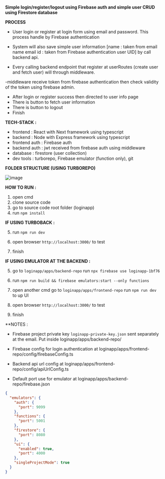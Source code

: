**Simple login/register/logout using Firebase auth
and simple user CRUD using Firestore database**

**PROCESS**

- User login or register at login form using email and password. This process handle by
Firebase authentication
- System will also save simple user information
[name : taken from email name
email
id : taken from Firebase authentication user UID]
by call backend api. 

- Every calling backend endpoint that register at userRoutes (create user and fetch user) will through middleware.

-middleware receive token from firebase authentication then check validity of the token using firebase admin.

- After login or register success then directed to user info page
- There is button to fetch user information
- There is button to logout
- Finish


**TECH-STACK :**

- frontend : React with Next framework using typescript
- backend : Node with Express framework using typescript
- frontend auth : Firebase auth
- backend auth : jwt received from firebase auth using middleware
- database : firestore (user collection)
- dev tools : turborepo, Firebase emulator (function only), git

**FOLDER STRUCTURE (USING TURBOREPO)**

![image](https://github.com/user-attachments/assets/85813cda-921b-4b5e-8f94-a72a89f0ac83)

**HOW TO RUN :**

1. open cmd
2. clone source code
3. go to source code root folder (loginapp)
4. run `npm install`

**IF USING TURBOBACK :**

5. run `npm run dev`

6. open browser `http://localhost:3000/` to test

7. finish

**IF USING EMULATOR AT THE BACKEND :**

5. go to `loginapp/apps/backend-repo` run `npx firebase use loginapp-1bf76`

6. run `npm run build && firebase emulators:start --only functions`

7. open another cmd go to `loginapp/apps/frontend-repo` run `npm run dev` to up UI

8. open browser `http://localhost:3000/` to test

9. finish

**NOTES : 

- Firebase project private key `loginapp-private-key.json` sent separately at the email. Put inside loginapp/apps/backend-repo/
  
- Firebase config for login authentication at loginapp/apps/frontend-repo/config/firebaseConfig.ts
  
- Backend api url config at loginapp/apps/frontend-repo/config/apiUrlConfig.ts

- Default port use for emulator at loginapp/apps/backend-repo/firebase.json 

```json
{
  "emulators": {
    "auth": {
      "port": 9099
    },
    "functions": {
      "port": 5001
    },
    "firestore": {
      "port": 8080
    },
    "ui": {
      "enabled": true,
      "port": 4000
    },
    "singleProjectMode": true
  }
}

